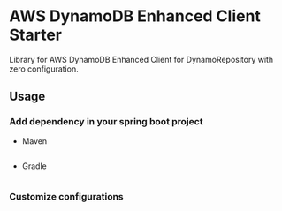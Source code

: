# AWS DynamoDB Enhanced Client Starter

Library for AWS DynamoDB Enhanced Client for DynamoRepository with zero configuration.

## Usage

### Add dependency in your spring boot project

- Maven

```xml

```

- Gradle

```

```

### Customize configurations

```yaml

```
